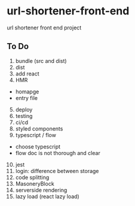 # url-shortener-front-end
url shortener front end project


## To Do
1. bundle (src and dist)
2. dist
3. add react
4. HMR
 * homapge
 * entry file
5. deploy
6. testing
7. ci/cd
8. styled components
9. typescript / flow
  * choose typescript
  * flow doc is not thorough and clear
10. jest
11. login: difference between storage
12. code splitting
13. MasoneryBlock
14. serverside rendering
15. lazy load (react lazy load)
